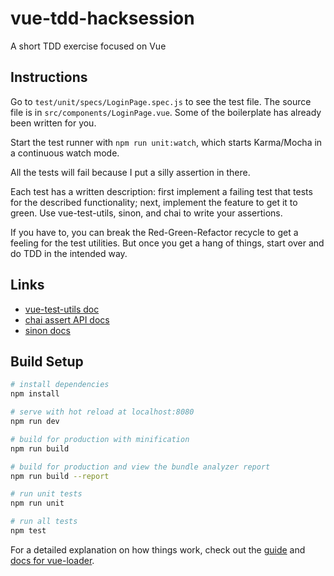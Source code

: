 # vue-tdd-hacksession

A short TDD exercise focused on Vue

## Instructions

Go to `test/unit/specs/LoginPage.spec.js` to see the test file. The source file is in `src/components/LoginPage.vue`. Some of the boilerplate has already been written for you.

Start the test runner with `npm run unit:watch`, which starts Karma/Mocha in a continuous watch mode.

All the tests will fail because I put a silly assertion in there.

Each test has a written description: first implement a failing test that tests for the described functionality; next, implement the feature to get it to green. Use vue-test-utils, sinon, and chai to write your assertions.

If you have to, you can break the Red-Green-Refactor recycle to get a feeling for the test utilities. But once you get a hang of things, start over and do TDD in the intended way.

## Links

* [vue-test-utils doc](https://vue-test-utils.vuejs.org/en/)
* [chai assert API docs](http://chaijs.com/api/assert/)
* [sinon docs](http://sinonjs.org/releases/v4.1.2/)

## Build Setup

``` bash
# install dependencies
npm install

# serve with hot reload at localhost:8080
npm run dev

# build for production with minification
npm run build

# build for production and view the bundle analyzer report
npm run build --report

# run unit tests
npm run unit

# run all tests
npm test
```

For a detailed explanation on how things work, check out the [guide](http://vuejs-templates.github.io/webpack/) and [docs for vue-loader](http://vuejs.github.io/vue-loader).

